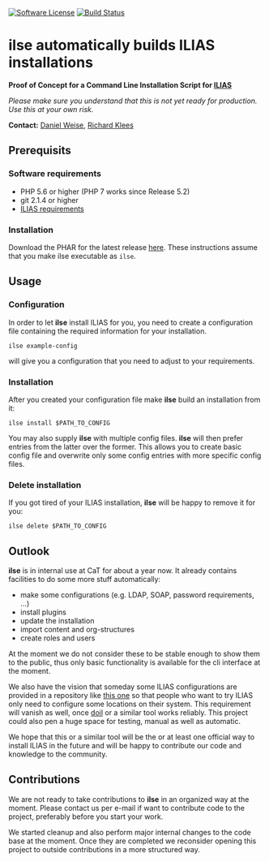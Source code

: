 [![Software License](https://img.shields.io/aur/license/yaourt.svg?style=round-square)](LICENSE.md)
[![Build Status](https://travis-ci.com/conceptsandtraining/ilias-tool-ilse.svg?token=S5A6thmo2LVbsWtZHFUA&branch=master)](https://travis-ci.com/conceptsandtraining/ilias-tool-ilse)

# **ilse** automatically builds ILIAS installations
**Proof of Concept for a Command Line Installation Script for [ILIAS](https://github.com/ILIAS-eLearning/ILIAS)**

*Please make sure you understand that this is not yet ready for production. Use this at your own risk.*

**Contact:** [Daniel Weise](https://github.com/daniwe4), [Richard Klees](https://github.com/klees)

## Prerequisits

### Software requirements
* PHP 5.6 or higher (PHP 7 works since Release 5.2)
* git 2.1.4 or higher
* [ILIAS requirements](https://github.com/ILIAS-eLearning/ILIAS/blob/trunk/docs/configuration/install.md)

### Installation
Download the PHAR for the latest release [here](https://github.com/conceptsandtraining/ilias-tool-ilse/releases).
These instructions assume that you make ilse executable as `ilse`.

## Usage

### Configuration
In order to let **ilse** install ILIAS for you, you need to create a configuration file
containing the required information for your installation.

```
ilse example-config
```

will give you a configuration that you need to adjust to your requirements.

### Installation
After you created your configuration file make **ilse** build an installation
from it:

```
ilse install $PATH_TO_CONFIG
```

You may also supply **ilse** with multiple config files. **ilse** will then prefer
entries from the latter over the former. This allows you to create basic config
file and overwrite only some config entries with more specific config files.

### Delete installation
If you got tired of your ILIAS installation, **ilse** will be happy to remove
it for you:

```
ilse delete $PATH_TO_CONFIG
```

## Outlook
**ilse** is in internal use at CaT for about a year now. It already contains
facilities to do some more stuff automatically:

* make some configurations (e.g. LDAP, SOAP, password requirements, ...)
* install plugins
* update the installation
* import content and org-structures
* create roles and users

At the moment we do not consider these to be stable enough to show them
to the public, thus only basic functionality is available for the cli interface
at the moment.

We also have the vision that someday some ILIAS configurations are provided
in a repository like [this one](github.com/conceptsandtraining/ilias-configs-public)
so that people who want to try ILIAS only need to configure some locations
on their system. This requirement will vanish as well, once [doil](github.com/conceptsandtraining/ilias-tool-doil)
or a similar tool works reliably. This project could also pen a huge space
for testing, manual as well as automatic.

We hope that this or a similar tool will be the or at least one official
way to install ILIAS in the future and will be happy to contribute our
code and knowledge to the community.

## Contributions
We are not ready to take contributions to **ilse** in an organized way at the moment.
Please contact us per e-mail if want to contribute code to the project, preferably
before you start your work.

We started cleanup and also perform major internal changes to the code base at the
moment. Once they are completed we reconsider opening this project to outside 
contributions in a more structured way.
